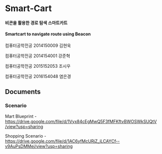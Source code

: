 # Smart-Cart

#### 비콘을 활용한 경로 탐색 스마트카트

#### Smartcart to navigate route using Beacon


컴퓨터공학전공
2014150009
김현욱

컴퓨터공학전공
2014154001
강준혁

컴퓨터공학전공
2015152053
조시우

컴퓨터공학전공
2016154048
염은경



## Documents

### Scenario

Mart Blueprint - https://drive.google.com/file/d/1Vyx84cEgMwQ5F3fMFKftvBWOSWkSUQtV/view?usp=sharing

Shopping Scenario - https://drive.google.com/file/d/1AC6yfMcURjZ_iLCAYCf--v9AuPsDMMej/view?usp=sharing
